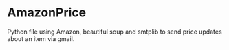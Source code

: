 # AmazonPrice

Python file using Amazon, beautiful soup and smtplib to send price updates about an item via gmail.
